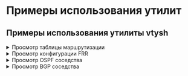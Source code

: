 # Примеры использования утилит

## Примеры использования утилиты vtysh

<details>
<summary>Просмотр таблицы маршрутизации</summary>

1\. Перейдите в раздел **Управление сервером -> Терминал**.

2\. Введите в терминале:
```bash
vtysh
```

3\. Для просмотра таблицы маршрутизации введите:
```bash
show ip route
```

**Пример вывода утилиты:**

```bash
Codes: K - kernel route, C - connected, S - static, R - RIP,
       O - OSPF, I - IS-IS, B - BGP, E - EIGRP, N - NHRP,
       T - Table, v - VNC, V - VNC-Direct, F - PBR,
       f - OpenFabric,
       > - selected route, * - FIB route, q - queued, r - rejected, b - backup
       t - trapped, o - offload failure

S>* 1.1.1.1/32 [1/0] via 10.10.10.1, Leth1, weight 1, 00:02:32
O   10.10.10.0/24 [110/1] is directly connected, Leth1, weight 1, 00:02:28
C>* 10.10.10.0/24 is directly connected, Leth1, 00:02:33
C>* 10.11.12.0/25 is directly connected, Eeth2, 00:02:33
O>* 10.20.40.0/24 [110/21] via 10.10.10.201, Leth1, weight 1, 00:02:18
S>* 10.128.0.0/16 [1/0] is directly connected, Lvpn0, weight 1, 00:02:32
C>* 169.254.1.0/29 is directly connected, lb_local_in, 00:02:33
C>* 169.254.1.0/29 is directly connected, lb_local_out, 00:02:33
C>* 169.254.1.4/32 is directly connected, Lvpn0, 00:02:33
C>* 169.254.254.254/32 is directly connected, lo, 00:02:33
```

**Полезная информация:**

* Не все маршруты могут быть выгружены в ядро, поэтому при просмотре таблицы маршрутизации без утилиты `vtsyh` некоторые маршруты могут не отображаться.

</details>

<details>

<summary>Просмотр конфигурации FRR</summary>

1\. Перейдите в раздел **Управление сервером -> Терминал**.

2\. Введите в терминале:
```bash
vtysh
```

3\. Для просмотра конфигурации введите:
```bash
show running-config
```

**Пример вывода утилиты:**
```bash
Building configuration...

Current configuration:
!
frr version 8.5.3
frr defaults traditional
hostname bez-nazvaniya-23000007-c6d8-01c2-a572-d68497c66441
no ipv6 forwarding
service integrated-vtysh-config
!
ip route 10.128.0.0/16 Lvpn0
!
interface Leth1
 ip ospf cost 125
exit
!
interface lo
 ip ospf passive
exit
!
router ospf
 ospf router-id 192.168.0.200
 redistribute connected
 redistribute static
 network 172.16.10.0/24 area 0.0.0.200
 default-information originate always
exit
!
ip prefix-list DEFAULT seq 5 deny 0.0.0.0/0
ip prefix-list DEFAULT seq 10 permit 0.0.0.0/0 le 32
!
route-map DEFMAP permit 10
 match ip address prefix-list DEFAULT
exit
!
ip protocol ospf route-map DEFMAP
!
end
```

</details>

<details>
<summary>Просмотр OSPF соседства</summary>

1\. Перейдите в раздел **Управление сервером -> Терминал**.

2\. Введите в терминале:
```bash
vtysh
```

3\. Для просмотра соседей OSPF введите:
```bash
show ip ospf neighbor
```

**Пример вывода утилиты:**

```bash
Neighbor ID     Pri State           Up Time         Dead Time Address         Interface                        RXmtL RqstL DBsmL
10.10.10.201      1 Full/DR         6m35s             34.709s 10.10.10.201    Leth1:10.10.10.126                   0     0     0
```

</details>

<details>

<summary>Просмотр BGP соседства</summary>

1\. Перейдите в раздел **Управление сервером -> Терминал**.

2\. Введите в терминале:
```bash
vtysh
```

3\. Для просмотра соседей BGP введите:
```bash
show ip bgp neighbors
```

**Пример вывода утилиты:**

```bash 
BGP neighbor is 10.10.10.2, remote AS 123, local AS 123, internal link
  Local Role: undefined
  Remote Role: undefined
 Member of peer-group V4_AS123_10_10_10_2 for session parameters
  BGP version 4, remote router ID 10.11.12.2, local router ID 10.11.12.71
  BGP state = Established, up for 00:00:10
  Last read 00:00:10, Last write 00:00:09
  Hold time is 180 seconds, keepalive interval is 60 seconds
  Configured hold time is 180 seconds, keepalive interval is 60 seconds
  Configured conditional advertisements interval is 60 seconds
  Neighbor capabilities:
    4 Byte AS: advertised and received
    Extended Message: advertised
    AddPath:
      IPv4 Unicast: RX advertised
    Long-lived Graceful Restart: advertised
    Route refresh: advertised and received(new)
    Enhanced Route Refresh: advertised
    Address Family IPv4 Unicast: advertised and received
    Hostname Capability: advertised (name: bez-nazvaniya-5f3323c3-6462-4981-b8a0-2b4397e3448a,domain name: n/a) not received
    Graceful Restart Capability: advertised and received
      Remote Restart timer is 0 seconds
      Address families by peer:
        none
  Graceful restart information:
    End-of-RIB send: IPv4 Unicast
    End-of-RIB received: 
    Local GR Mode: Helper*

    Remote GR Mode: Helper

    R bit: False
    N bit: False
    Timers:
      Configured Restart Time(sec): 120
      Received Restart Time(sec): 0
    IPv4 Unicast:
      F bit: False
      End-of-RIB sent: Yes
      End-of-RIB sent after update: Yes
      End-of-RIB received: No
      Timers:
        Configured Stale Path Time(sec): 360
  Message statistics:
    Inq depth is 0
    Outq depth is 0
                         Sent       Rcvd
    Opens:                  1          1
    Notifications:          0          0
    Updates:                1          3
    Keepalives:             1          2
    Route Refresh:          0          0
    Capability:             0          0
    Total:                  3          6
  Minimum time between advertisement runs is 0 seconds

 For address family: IPv4 Unicast
  V4_AS123_10_10_10_2 peer-group member
  Update group 1, subgroup 1
  Packet Queue length 0
  NEXT_HOP is always this router
  Community attribute sent to this neighbor(all)
  Inbound path policy configured
  Outbound path policy configured
  Route map for incoming advertisements is *IMPORT_V4_AS123_10_10_10_2
  Route map for outgoing advertisements is *EXPORT_V4_AS123_10_10_10_2
  12 accepted prefixes

  Connections established 1; dropped 0
  Last reset 00:05:26,  No AFI/SAFI activated for peer
  Internal BGP neighbor may be up to 255 hops away.
Local host: 10.10.10.126, Local port: 179
Foreign host: 10.10.10.2, Foreign port: 38445
Nexthop: 10.10.10.126
Nexthop global: ::
Nexthop local: ::
BGP connection: shared network
BGP Connect Retry Timer in Seconds: 120
Estimated round trip time: 1 ms
Read thread: on  Write thread: on  FD used: 25
```

</details>